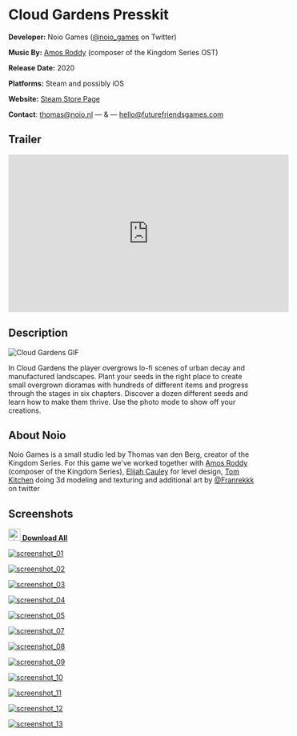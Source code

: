 # Cloud Gardens Presskit

**Developer:** Noio Games ([@noio_games](https://twitter.com/noio_games) on Twitter)

**Music By:** [Amos Roddy](https://amosroddy.bandcamp.com/) (composer of the Kingdom Series OST)

**Release Date:** 2020

**Platforms:** Steam and possibly iOS

**Website:** [Steam Store Page](https://store.steampowered.com/app/1372320/Cloud_Gardens/)

**Contact**: [thomas@noio.nl](mailto:thomas@noio.nl) — & — [hello@futurefriendsgames.com](mailto:hello@futurefriendsgames.com)



## Trailer

<iframe width="560" height="315" src="https://www.youtube.com/embed/ght0J1EfHw0" frameborder="0" allow="accelerometer; autoplay; encrypted-media; gyroscope; picture-in-picture" allowfullscreen></iframe>

## Description

![Cloud Gardens GIF](cloud_gardens_shots.gif)

In Cloud Gardens the player overgrows lo-fi scenes of urban decay and manufactured landscapes. Plant your seeds in the right place to create small overgrown dioramas with hundreds of different items and progress through the stages in six chapters. Discover a dozen different seeds and learn how to make them thrive. Use the photo mode to show off your creations.

## About Noio

Noio Games is a small studio led by Thomas van den Berg, creator of the Kingdom Series. For this game we've worked together with [Amos Roddy](https://amosroddy.bandcamp.com/) (composer of the Kingdom Series), [Elijah Cauley](https://www.elijahcauley.com) for level design,  [Tom Kitchen](http://tom-kitchen.co.uk/) doing 3d modeling and texturing and additional art by [@Franrekkk](https://twitter.com/Franrekkk) on twitter

## Screenshots

[<img width="24" height="24" src="folder-zip.svg" alt="zip icon"> **Download All**](images/cloud-gardens-screenshots.zip)

[![screenshot_01](images/screenshot_01.png)](images/screenshot_01.png)

[![screenshot_02](images/screenshot_02.png)](images/screenshot_02.png)

[![screenshot_03](images/screenshot_03.png)](images/screenshot_03.png)

[![screenshot_04](images/screenshot_04.png)](images/screenshot_04.png)

[![screenshot_05](images/screenshot_05.png)](images/screenshot_05.png)

[![screenshot_07](images/screenshot_07.png)](images/screenshot_07.png)

[![screenshot_08](images/screenshot_08.png)](images/screenshot_08.png)

[![screenshot_09](images/screenshot_09.png)](images/screenshot_09.png)

[![screenshot_10](images/screenshot_10.png)](images/screenshot_10.png)

[![screenshot_11](images/screenshot_11.png)](images/screenshot_11.png)

[![screenshot_12](images/screenshot_12.png)](images/screenshot_12.png)

[![screenshot_13](images/screenshot_13.png)](images/screenshot_13.png)

